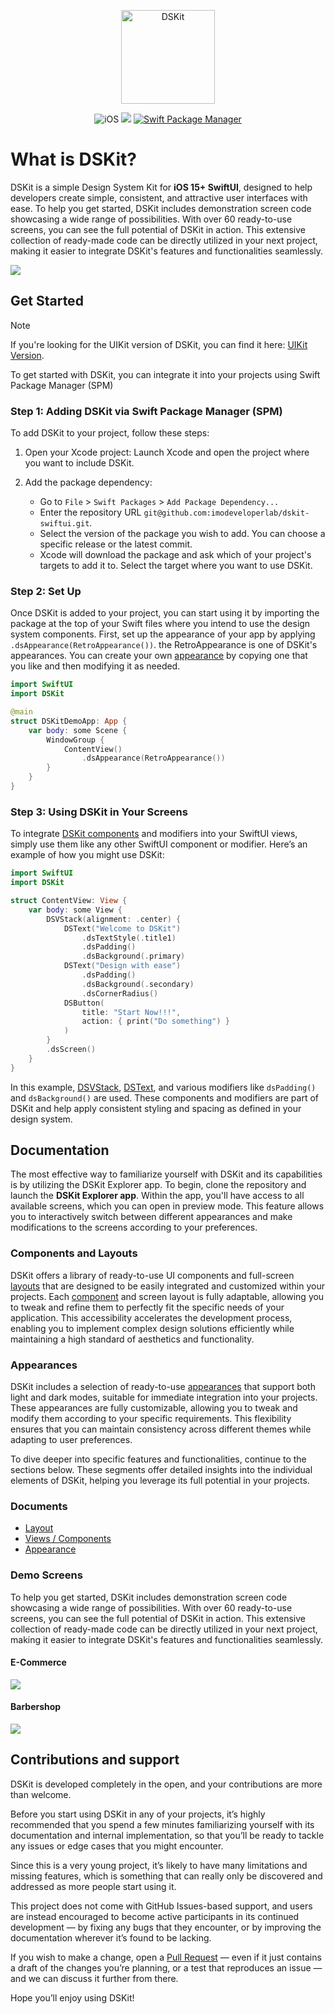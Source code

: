 

<p align="center">
    <img src="Content/Images/Logo.png" width="150" max-width="100%" alt="DSKit"/>
</p>
<p align="center">
    <img src="https://img.shields.io/badge/iOS-15+-brightgreen.svg?style=flat" alt="iOS"/>
    <img src="https://img.shields.io/badge/SwiftUI-3.0-brightgreen.svg"/>
    <a href="https://swift.org/package-manager">
        <img src="https://img.shields.io/badge/spm-compatible-brightgreen.svg?style=flat" alt="Swift Package Manager"/>
    </a>
</p>


# What is DSKit?

DSKit is a simple Design System Kit for **iOS 15+ SwiftUI**, designed to help developers create simple, consistent, and attractive user interfaces with ease. To help you get started, DSKit includes demonstration screen code showcasing a wide range of possibilities. With over 60 ready-to-use screens, you can see the full potential of DSKit in action. This extensive collection of ready-made code can be directly utilized in your next project, making it easier to integrate DSKit's features and functionalities seamlessly.

<img src="Content/Images/Preview.png">


## Get Started

> [!Note]
> If you're looking for the UIKit version of DSKit, you can find it here: [UIKit Version](https://github.com/imodeveloperlab/dskit).

To get started with DSKit, you can integrate it into your projects using Swift Package Manager (SPM)

### Step 1: Adding DSKit via Swift Package Manager (SPM)
To add DSKit to your project, follow these steps:

1. Open your Xcode project: Launch Xcode and open the project where you want to include DSKit.

2. Add the package dependency:
   - Go to `File` > `Swift Packages` > `Add Package Dependency...`
   - Enter the repository URL `git@github.com:imodeveloperlab/dskit-swiftui.git`.
   - Select the version of the package you wish to add. You can choose a specific release or the latest commit.
   - Xcode will download the package and ask which of your project's targets to add it to. Select the target where you want to use DSKit.

### Step 2: Set Up
Once DSKit is added to your project, you can start using it by importing the package at the top of your Swift files where you intend to use the design system components. First, set up the appearance of your app by applying `.dsAppearance(RetroAppearance())`. the RetroAppearance is one of DSKit's appearances. You can create your own [appearance](https://github.com/imodeveloperlab/dskit-swiftui/blob/main/Content/Appearance-in-DSKit.md) by copying one that you like and then modifying it as needed.

```swift
import SwiftUI
import DSKit

@main
struct DSKitDemoApp: App {
    var body: some Scene {
        WindowGroup {
            ContentView()
                .dsAppearance(RetroAppearance())
        }
    }
}
```

### Step 3: Using DSKit in Your Screens
To integrate [DSKit components](https://github.com/imodeveloperlab/dskit-swiftui/blob/main/Content/Views.md) and modifiers into your SwiftUI views, simply use them like any other SwiftUI component or modifier. Here’s an example of how you might use DSKit:

```swift
import SwiftUI
import DSKit

struct ContentView: View {
    var body: some View {
        DSVStack(alignment: .center) {
            DSText("Welcome to DSKit")
                .dsTextStyle(.title1)
                .dsPadding()
                .dsBackground(.primary)
            DSText("Design with ease")
                .dsPadding()
                .dsBackground(.secondary)
                .dsCornerRadius()
            DSButton(
                title: "Start Now!!!", 
                action: { print("Do something") }
            )
        }
        .dsScreen()
    }
}
```

In this example, [DSVStack](https://github.com/imodeveloperlab/dskit-swiftui/blob/main/Content/Views.md), [DSText](https://github.com/imodeveloperlab/dskit-swiftui/blob/main/Content/Views.md), and various modifiers like `dsPadding()` and `dsBackground()` are used. These components and modifiers are part of DSKit and help apply consistent styling and spacing as defined in your design system.

## Documentation

The most effective way to familiarize yourself with DSKit and its capabilities is by utilizing the DSKit Explorer app. To begin, clone the repository and launch the **DSKit Explorer app**. Within the app, you'll have access to all available screens, which you can open in preview mode. This feature allows you to interactively switch between different appearances and make modifications to the screens according to your preferences.

### Components and Layouts

DSKit offers a library of ready-to-use UI components and full-screen [layouts](Content/Layout-in-DSKit.md) that are designed to be easily integrated and customized within your projects. Each [component](Content/Views.md) and screen layout is fully adaptable, allowing you to tweak and refine them to perfectly fit the specific needs of your application. This accessibility accelerates the development process, enabling you to implement complex design solutions efficiently while maintaining a high standard of aesthetics and functionality.

### Appearances

DSKit includes a selection of ready-to-use [appearances](Content/Appearance-in-DSKit.md) that support both light and dark modes, suitable for immediate integration into your projects. These appearances are fully customizable, allowing you to tweak and modify them according to your specific requirements. This flexibility ensures that you can maintain consistency across different themes while adapting to user preferences. 

To dive deeper into specific features and functionalities, continue to the sections below. These segments offer detailed insights into the individual elements of DSKit, helping you leverage its full potential in your projects.

### Documents

- [Layout](Content/Layout-in-DSKit.md)
- [Views / Components](Content/Views.md)
- [Appearance](Content/Appearance-in-DSKit.md)

### Demo Screens

To help you get started, DSKit includes demonstration screen code showcasing a wide range of possibilities. With over 60 ready-to-use screens, you can see the full potential of DSKit in action. This extensive collection of ready-made code can be directly utilized in your next project, making it easier to integrate DSKit's features and functionalities seamlessly.

#### E-Commerce 

<img src="Content/Images/e-commerce.png">

#### Barbershop

<img src="Content/Images/barbershop.png">

## Contributions and support

DSKit is developed completely in the open, and your contributions are more than welcome.

Before you start using DSKit in any of your projects, it’s highly recommended that you spend a few minutes familiarizing yourself with its documentation and internal implementation, so that you’ll be ready to tackle any issues or edge cases that you might encounter.

Since this is a very young project, it’s likely to have many limitations and missing features, which is something that can really only be discovered and addressed as more people start using it.

This project does not come with GitHub Issues-based support, and users are instead encouraged to become active participants in its continued development — by fixing any bugs that they encounter, or by improving the documentation wherever it’s found to be lacking.

If you wish to make a change, open a [Pull Request](https://github.com/imodeveloperlab/dskit/pulls) — even if it just contains a draft of the changes you’re planning, or a test that reproduces an issue — and we can discuss it further from there.

Hope you’ll enjoy using DSKit!
